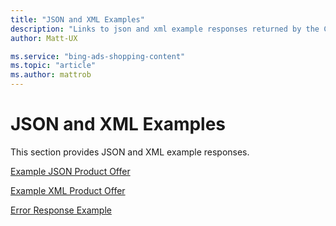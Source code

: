 ```yaml
---
title: "JSON and XML Examples"
description: "Links to json and xml example responses returned by the Content API."
author: Matt-UX

ms.service: "bing-ads-shopping-content"
ms.topic: "article"
ms.author: mattrob
---
```

# JSON and XML Examples
This section provides JSON and XML example responses.

[Example JSON Product Offer](../shopping-content/example-json-product-offer.md)  

[Example XML Product Offer](../shopping-content/example-xml-product-offer.md)  

[Error Response Example](../shopping-content/error-response-example.md)  


